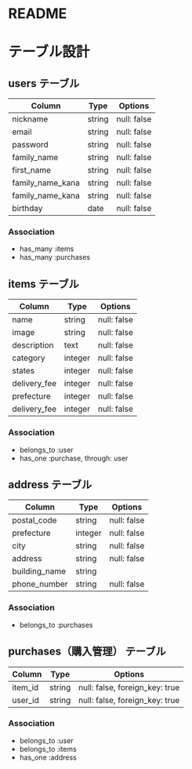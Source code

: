 # README
# テーブル設計

## users テーブル

| Column            | Type   | Options     |
| --------          | ------ | ----------- |
| nickname          | string | null: false |
| email             | string | null: false |
| password          | string | null: false |
| family_name       | string | null: false |
| first_name        | string | null: false |
| family_name_kana  | string | null: false |
| family_name_kana  | string | null: false |
| birthday          | date   | null: false |

### Association

- has_many :items
- has_many :purchases

## items テーブル

| Column            | Type    | Options     |
| ------            | ------  | ----------- |
| name              | string  | null: false |
| image             | string  | null: false | 
| description       | text    | null: false | 
| category          | integer | null: false | 
| states            | integer | null: false | 
| delivery_fee      | integer | null: false |
| prefecture        | integer | null: false |
| delivery_fee      | integer | null: false |

### Association

- belongs_to :user
- has_one :purchase, through: user

## address テーブル

| Column              | Type         | Options     |
| ------              | ----------   | ----------  |
| postal_code         | string       | null: false |
| prefecture          | integer      | null: false |
| city                | string       | null: false |
| address             | string       | null: false |
| building_name       | string       |             |
| phone_number        | string       | null: false |

### Association

- belongs_to :purchases

## purchases（購入管理） テーブル

| Column  | Type       | Options                        |
| ------- | ---------- | ------------------------------ |
| item_id | string     | null: false, foreign_key: true |
| user_id | string     | null: false, foreign_key: true |

### Association

- belongs_to :user
- belongs_to :items
- has_one :address